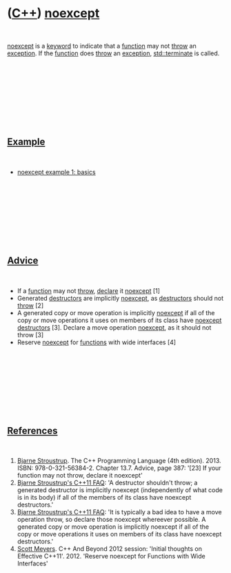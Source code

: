 



 

 

 

 

 

([C++](Cpp.htm)) [noexcept](CppNoexcept.htm)
============================================

 

[noexcept](CppNoexcept.htm) is a [keyword](CppKeyword.htm) to indicate
that a [function](CppFunction.htm) may not [throw](CppThrow.htm) an
[exception](CppException.htm). If the [function](CppFunction.htm) does
[throw](CppThrow.htm) an [exception](CppException.htm),
[std::terminate](CppTerminate.htm) is called.

 

 

 

 

 

[Example](CppExample.htm)
-------------------------

 

-   [noexcept example 1: basics](CppNoexceptExample1.htm)

 

 

 

 

 

[Advice](CppAdvice.htm)
-----------------------

 

-   If a [function](CppFunction.htm) may not [throw](CppThrow.htm),
    [declare](CppDeclaration.htm) it [noexcept](CppNoexcept.htm) \[1\]
-   Generated [destructors](CppDestructor.htm) are implicitly
    [noexcept](CppNoexcept.htm), as [destructors](CppDestructor.htm)
    should not [throw](CppThrow.htm) \[2\]
-   A generated copy or move operation is implicitly
    [noexcept](CppNoexcept.htm) if all of the copy or move operations it
    uses on members of its class have [noexcept](CppNoexcept.htm)
    [destructors](CppDestructor.htm) \[3\]. Declare a move operation
    [noexcept](CppNoexcept.htm), as it should not throw \[3\]
-   Reserve [noexcept](CppNoexcept.htm) for [functions](CppFunction.htm)
    with wide interfaces \[4\]

 

 

 

 

 

[References](CppReferences.htm)
-------------------------------

 

1.  [Bjarne Stroustrup](CppBjarneStroustrup.htm). The C++ Programming
    Language (4th edition). 2013. ISBN: 978-0-321-56384-2. Chapter 13.7.
    Advice, page 387: '\[23\] If your function may not throw, declare it
    noexcept'
2.  [Bjarne Stroustrup's C++11
    FAQ](http://www.stroustrup.com/C++11FAQ.html#noexcept): 'A
    destructor shouldn't throw; a generated destructor is implicitly
    noexcept (independently of what code is in its body) if all of the
    members of its class have noexcept destructors.'
3.  [Bjarne Stroustrup's C++11
    FAQ](http://www.stroustrup.com/C++11FAQ.html#noexcept): 'It is
    typically a bad idea to have a move operation throw, so declare
    those noexcept whereever possible. A generated copy or move
    operation is implicitly noexcept if all of the copy or move
    operations it uses on members of its class have noexcept
    destructors.'
4.  [Scott Meyers](CppScottMeyers.htm). C++ And Beyond 2012 session:
    'Initial thoughts on Effective C++11'. 2012. 'Reserve noexcept for
    Functions with Wide Interfaces'

 

 

 

 

 





 



